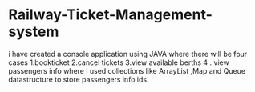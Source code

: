 # Railway-Ticket-Management-system
i have created a console application using JAVA where there will be four cases 1.bookticket 2.cancel tickets 3.view available berths 4 . view passengers info where i used collections like ArrayList ,Map and Queue datastructure to store passengers info ids.
